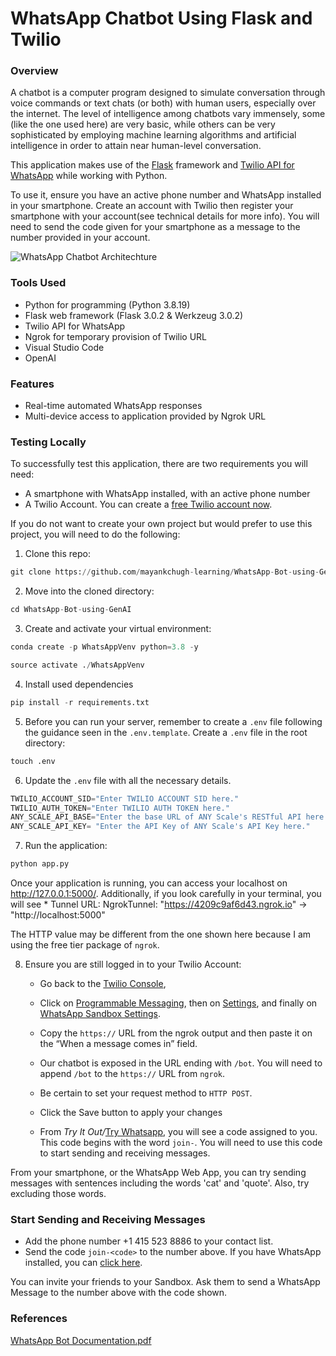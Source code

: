 # WhatsApp Chatbot Using Flask and Twilio

### Overview
A chatbot is a computer program designed to simulate conversation through voice commands or text chats (or both) with human users, especially over the internet. The level of intelligence among chatbots vary immensely, some (like the one used here) are very basic, while others can be very sophisticated by employing machine learning algorithms and artificial intelligence in order to attain near human-level conversation.

This application makes use of the [Flask](https://flask.palletsprojects.com/en/1.1.x/) framework and [Twilio API for WhatsApp](https://www.twilio.com/whatsapp) while working with Python.

To use it, ensure you have an active phone number and WhatsApp installed in your smartphone. Create an account with Twilio then register your smartphone with your account(see technical details for more info). You will need to send the code given for your smartphone as a message to the number provided in your account.

![WhatsApp Chatbot Architechture](https://github.com/mayankchugh-learning/WhatsApp-Bot-using-GenAI/blob/main/WhatsApp%20CHAT%20GPT%20Architechture.gif)

### Tools Used
* Python for programming (Python 3.8.19)
* Flask web framework (Flask 3.0.2 & Werkzeug 3.0.2)
* Twilio API for WhatsApp
* Ngrok for temporary provision of Twilio URL
* Visual Studio Code
* OpenAI

### Features
* Real-time automated WhatsApp responses
* Multi-device access to application provided by Ngrok URL


### Testing Locally

To successfully test this application, there are two requirements you will need:
* A smartphone with WhatsApp installed, with an active phone number
* A Twilio Account. You can create a [free Twilio account now](https://www.twilio.com/try-twilio?promo=WNPWrR).

If you do not want to create your own project but would prefer to use this project, you will need to do the following:

1. Clone this repo:

```python
git clone https://github.com/mayankchugh-learning/WhatsApp-Bot-using-GenAI.git
```

2. Move into the cloned directory:

```python
cd WhatsApp-Bot-using-GenAI
```

3. Create and activate your virtual environment:

```python
conda create -p WhatsAppVenv python=3.8 -y
```

```python
source activate ./WhatsAppVenv
```

4. Install used dependencies

```python
pip install -r requirements.txt
```

5. Before you can run your server, remember to create a `.env` file following the guidance seen in the `.env.template`. Create a `.env` file in the root directory:

```python
touch .env
```

6. Update the `.env` file with all the necessary details.

```python
TWILIO_ACCOUNT_SID="Enter TWILIO ACCOUNT SID here."
TWILIO_AUTH_TOKEN="Enter TWILIO AUTH TOKEN here."
ANY_SCALE_API_BASE="Enter the base URL of ANY Scale's RESTful API here."
ANY_SCALE_API_KEY= "Enter the API Key of ANY Scale's API Key here."
```

7. Run the application:

```python
python app.py
```

Once your application is running, you can access your localhost on http://127.0.0.1:5000/. Additionally, if you look carefully in your terminal, you will see * Tunnel URL: NgrokTunnel: "https://4209c9af6d43.ngrok.io" -> "http://localhost:5000"

The HTTP value may be different from the one shown here because I am using the free tier package of `ngrok`.

8. Ensure you are still logged in to your Twilio Account: 

    - Go back to the [Twilio Console](https://www.twilio.com/console), 

    - Click on [Programmable Messaging](https://www.twilio.com/console/sms/dashboard), then on [Settings](https://www.twilio.com/console/sms/settings), and finally on [WhatsApp Sandbox Settings](https://www.twilio.com/console/sms/whatsapp/sandbox). 

    - Copy the `https://` URL from the ngrok output and then paste it on the “When a message comes in” field.

    - Our chatbot is exposed in the URL ending with `/bot`. You will need to append `/bot` to the `https://` URL from `ngrok`. 

    - Be certain to set your request method to `HTTP POST`.

    - Click the Save button to apply your changes
    - From _Try It Out/_[Try Whatsapp](https://www.twilio.com/console/sms/whatsapp/learn), you will see a code assigned to you. This code begins with the word `join-`. You will need to use this code to start sending and receiving messages.

From your smartphone, or the WhatsApp Web App, you can try sending messages with sentences including the words 'cat' and 'quote'. Also, try excluding those words.

### Start Sending and Receiving Messages

* Add the phone number +1 415 523 8886  to your contact list.
* Send the code `join-<code>` to the number above. If you have WhatsApp installed, you can [click here](http://wa.me/+14155238886?text=join%20who-smoke).

You can invite your friends to your Sandbox. Ask them to send a WhatsApp Message to the number above with the code shown.

### References

[WhatsApp Bot Documentation.pdf](https://github.com/mayankchugh-learning/WhatsApp-Bot-using-GenAI/blob/main/WhatsApp%20Bot%20Documentation.pdf)